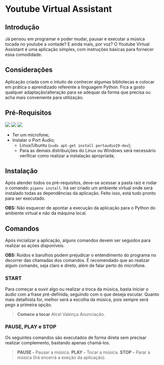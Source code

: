 # Youtube Virtual Assistant

## Introdução

Já pensou em programar e poder mudar, pausar e executar a música tocada no youtube a vontade? E ainda mais, por voz?
O Youtube Virtual Assistant é uma aplicação simples, com instruções básicas para fornecer essa comodidade.

## Considerações

Aplicação criada com o intuito de conhecer algumas bibliotecas e colocar em prática o aprendizado referente a linguagem Python.
Fica a gosto qualquer adaptação/alteração para se adequar da forma que precisa ou acha mais conveniente para utilização.

## Pré-Requisitos

 [![](https://img.shields.io/badge/python-v3.8.10-blue)](https://www.python.org/downloads/release/python-3810/) [![](https://img.shields.io/badge/pip-v20.0.2-blue)](https://pypi.org/project/pip/20.0.2/#history) [![](https://img.shields.io/badge/pipenv-v2021.5.29-blue)](https://pypi.org/project/pipenv/2021.5.29/)

- Ter um microfone;
- Instalar o Port Áudio; 
	- Linux/Ubuntu (`sudo apt-get install portaudio19-dev`);
	- Para as demais distribuições do Linux ou Windows será necessário verificar como realizar a instalação apropriada;

## Instalação

Após atender todos os pré-requisitos, deve-se acessar a pasta raiz e rodar o comando: `pipenv install`. Irá ser criado um ambiente virtual onde será instalado todas as dependências da aplicação. Feito isso, está tudo pronto para ser executado.

**OBS:** Não esquecer de apontar a execução da aplicação para o Python do ambiente virtual e não da máquina local.

## Comandos

Após inicializar a aplicação, alguns comandos devem ser seguidos para realizar as ações disponíveis.

**OBS:** Ruídos e barulhos podem prejudicar o entendimento do programa no decorrer das chamadas dos comandos. É recomendado que ao realizar algum comando, seja claro e direto, além de falar perto do microfone.

### START

Para começar a ouvir algo ou realizar a troca da música, basta iniciar o áudio com a frase pré-definida, seguindo com o que deseja escutar. Quanto mais detalhista for, melhor será a escolha da música, pois sempre será pego a primeira opção.

> **Comece a tocar** Alcel Valença Anunciação.

### PAUSE, PLAY e STOP

Os seguintes comandos são executados de forma direta sem precisar realizar complemento, bastando apenas chamá-los.

> **PAUSE -** Pausar a música.
> **PLAY -** Tocar a música.
> **STOP -** Parar a música (Irá encerrá a exeção da aplicação).
